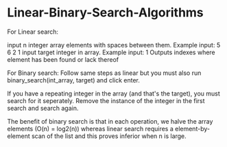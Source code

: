 # Linear-Binary-Search-Algorithms
For Linear search:

input n integer array elements with spaces between them. Example input: 5 6 2 1
input target integer in array. Example input: 1
Outputs indexes where element has been found or lack thereof 

For Binary search:
Follow same steps as linear but you must also run binary_search(int_array, target) and click enter.

If you have a repeating integer in the array (and that's the target), you must search for it seperately. Remove the instance of the integer in the first search and search again. 

The benefit of binary search is that in each operation, we halve the array elements (O(n) = log2(n)) whereas linear search requires a element-by-element scan of the list and this proves inferior when n is large.

